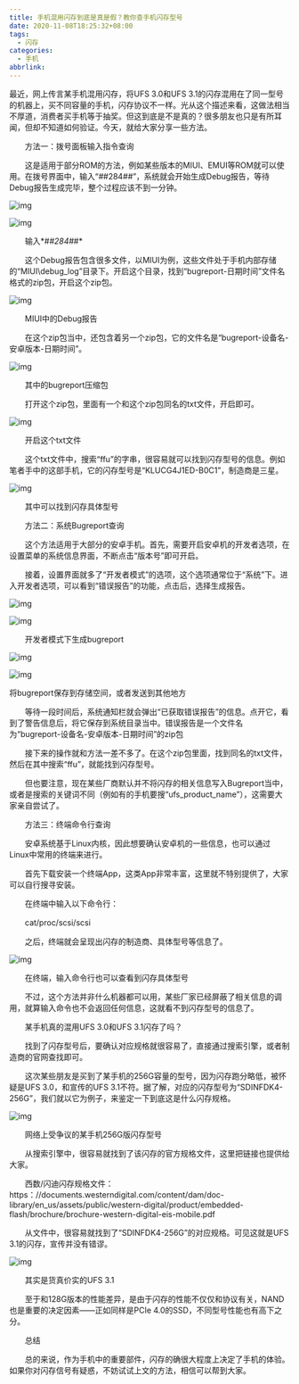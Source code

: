 ```yaml
---
title: 手机混用闪存到底是真是假？教你查手机闪存型号
date: 2020-11-08T18:25:32+08:00
tags:
  - 闪存
categories:
  - 手机
abbrlink:
---
```


最近，网上传言某手机混用闪存，将UFS 3.0和UFS 3.1的闪存混用在了同一型号的机器上，买不同容量的手机，闪存协议不一样。光从这个描述来看，这做法相当不厚道，消费者买手机等于抽奖。但这到底是不是真的？很多朋友也只是有所耳闻，但却不知道如何验证。今天，就给大家分享一些方法。

　　方法一：拨号面板输入指令查询

　　这是适用于部分ROM的方法，例如某些版本的MIUI、EMUI等ROM就可以使用。在拨号界面中，输入“*#*#284#*#*”，系统就会开始生成Debug报告，等待Debug报告生成完毕，整个过程应该不到一分钟。

![img](https://cdn.jsdelivr.net/gh/yakeing/Documentation@main/Hexo/images/04c4-kcpxnwv7039431.jpg)

![img](https://cdn.jsdelivr.net/gh/yakeing/Documentation@main/Hexo/images/75e4-kcpxnwv7039432.jpg)

　　输入*#*#284#*#*

　　这个Debug报告包含很多文件，以MIUI为例，这些文件处于手机内部存储的“MIUI\debug_log”目录下。开启这个目录，找到“bugreport-日期时间”文件名格式的zip包，开启这个zip包。

![img](https://cdn.jsdelivr.net/gh/yakeing/Documentation@main/Hexo/images/af44-kcpxnwv7039500.png)

　　MIUI中的Debug报告

　　在这个zip包当中，还包含着另一个zip包，它的文件名是“bugreport-设备名-安卓版本-日期时间”。

![img](https://cdn.jsdelivr.net/gh/yakeing/Documentation@main/Hexo/images/6832-kcpxnwv7039501.png)

　　其中的bugreport压缩包

　　打开这个zip包，里面有一个和这个zip包同名的txt文件，开启即可。

![img](https://cdn.jsdelivr.net/gh/yakeing/Documentation@main/Hexo/images/c014-kcpxnwv7039532.png)

　　开启这个txt文件

　　这个txt文件中，搜索“ffu”的字串，很容易就可以找到闪存型号的信息。例如笔者手中的这部手机，它的闪存型号是“KLUCG4J1ED-B0C1”，制造商是三星。

![img](https://cdn.jsdelivr.net/gh/yakeing/Documentation@main/Hexo/images/f610-kcpxnwv7039533.png)

　　其中可以找到闪存具体型号

　　方法二：系统Bugreport查询

　　这个方法适用于大部分的安卓手机。首先，需要开启安卓机的开发者选项，在设置菜单的系统信息界面，不断点击“版本号”即可开启。

　　接着，设置界面就多了“开发者模式”的选项，这个选项通常位于“系统”下。进入开发者选项，可以看到“错误报告”的功能，点击后，选择生成报告。

![img](https://cdn.jsdelivr.net/gh/yakeing/Documentation@main/Hexo/images/30c3-kcpxnwv7039550.jpg)

![img](https://cdn.jsdelivr.net/gh/yakeing/Documentation@main/Hexo/images/81be-kcpxnwv7039551.jpg)

　　开发者模式下生成bugreport

![img](https://cdn.jsdelivr.net/gh/yakeing/Documentation@main/Hexo/images/0e1a-kcpxnwv7039555.jpg)

![img](https://cdn.jsdelivr.net/gh/yakeing/Documentation@main/Hexo/images/d987-kcpxnwv7039556.jpg)

将bugreport保存到存储空间，或者发送到其他地方

　　等待一段时间后，系统通知栏就会弹出“已获取错误报告”的信息。点开它，看到了警告信息后，将它保存到系统目录当中。错误报告是一个文件名为“bugreport-设备名-安卓版本-日期时间”的zip包

　　接下来的操作就和方法一差不多了。在这个zip包里面，找到同名的txt文件，然后在其中搜索“ffu”，就能找到闪存型号。

　　但也要注意，现在某些厂商默认并不将闪存的相关信息写入Bugreport当中，或者是搜索的关键词不同（例如有的手机要搜“ufs_product_name”），这需要大家亲自尝试了。

　　方法三：终端命令行查询

　　安卓系统基于Linux内核，因此想要确认安卓机的一些信息，也可以通过Linux中常用的终端来进行。

　　首先下载安装一个终端App，这类App非常丰富，这里就不特别提供了，大家可以自行搜寻安装。

　　在终端中输入以下命令行：

　　cat/proc/scsi/scsi

　　之后，终端就会呈现出闪存的制造商、具体型号等信息了。

![img](https://cdn.jsdelivr.net/gh/yakeing/Documentation@main/Hexo/images/c1df-kcpxnwv7039561.png)

　　在终端，输入命令行也可以查看到闪存具体型号

　　不过，这个方法并非什么机器都可以用，某些厂家已经屏蔽了相关信息的调用，就算输入命令也不会返回任何信息，这就看不到闪存型号的信息了。

　　某手机真的混用UFS 3.0和UFS 3.1闪存了吗？

　　找到了闪存型号后，要确认对应规格就很容易了，直接通过搜索引擎，或者制造商的官网查找即可。

　　这次某些朋友是买到了某手机的256G容量的型号，因为闪存跑分略低，被怀疑是UFS 3.0，和宣传的UFS 3.1不符。据了解，对应的闪存型号为“SDINFDK4-256G”，我们就以它为例子，来鉴定一下到底这是什么闪存规格。

![img](https://cdn.jsdelivr.net/gh/yakeing/Documentation@main/Hexo/images/c23f-kcpxnwv7039562.jpg)

　　网络上受争议的某手机256G版闪存型号

　　从搜索引擎中，很容易就找到了该闪存的官方规格文件，这里把链接也提供给大家。

　　西数/闪迪闪存规格文件：https：//documents.westerndigital.com/content/dam/doc-library/en_us/assets/public/western-digital/product/embedded-flash/brochure/brochure-western-digital-eis-mobile.pdf

　　从文件中，很容易就找到了“SDINFDK4-256G”的对应规格。可见这就是UFS 3.1的闪存，宣传并没有错谬。

![img](https://cdn.jsdelivr.net/gh/yakeing/Documentation@main/Hexo/images/badd-kcpxnwv7039570.png)

　　其实是货真价实的UFS 3.1

　　至于和128G版本的性能差异，是由于闪存的性能不仅仅和协议有关，NAND也是重要的决定因素——正如同样是PCIe 4.0的SSD，不同型号性能也有高下之分。

　　总结

　　总的来说，作为手机中的重要部件，闪存的确很大程度上决定了手机的体验。如果你对闪存信号有疑惑，不妨试试上文的方法，相信可以帮到大家。